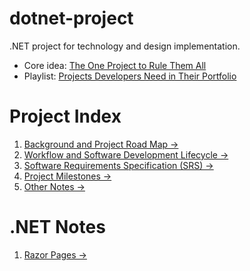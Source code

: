 # dotnet-project
.NET project for technology and design implementation.
- Core idea: [The One Project to Rule Them All](https://youtu.be/oC483DTjRXU)
- Playlist: [Projects Developers Need in Their Portfolio](https://youtube.com/playlist?list=PLsMVKf4Dj5URj28HsC0xo_mX7OFEA1oIz)

# Project Index
1. [Background and Project Road Map →](docs/background.md)
2. [Workflow and Software Development Lifecycle →](docs/workflow.md)
3. [Software Requirements Specification (SRS) →](docs/srs.md)
4. [Project Milestones →](docs/milestones.md)
5. [Other Notes →](docs/other.md)

# .NET Notes
1. [Razor Pages →](docs/Razor/Notes.md)
